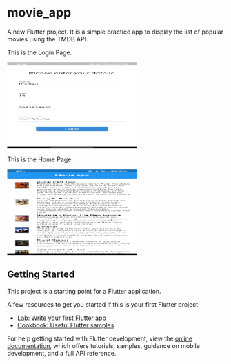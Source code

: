 # movie_app

A new Flutter project. It is a simple practice app to display the list of popular movies using the TMDB API.

This is the Login Page.

<img src="AppImages/LoginPage.jpeg" alt="login page" width="300" height="200">

This is the Home Page.

<img src="AppImages/HomePage.jpeg" alt="home page" width="300" height="200">

## Getting Started

This project is a starting point for a Flutter application.

A few resources to get you started if this is your first Flutter project:

- [Lab: Write your first Flutter app](https://docs.flutter.dev/get-started/codelab)
- [Cookbook: Useful Flutter samples](https://docs.flutter.dev/cookbook)

For help getting started with Flutter development, view the
[online documentation](https://docs.flutter.dev/), which offers tutorials,
samples, guidance on mobile development, and a full API reference.
